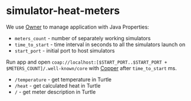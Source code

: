 # simulator-heat-meters

We use [Owner](http://owner.aeonbits.org/) to manage application with Java Properties:
- `meters_count` - number of separately working simulators
- `time_to_start` - time interval in seconds to all the simulators launch on
- `start_port` - initial port to host simulators

Run app and open `coap://localhost:[$START_PORT..$START_PORT + $METERS_COUNT]/.well-known/core` with [Copper](https://addons.mozilla.org/ru/firefox/addon/copper-270430/) after `time_to_start` ms. 

- `/temperature` - get temperature in Turtle
- `/heat` - get calculated heat in Turtle
- `/` - get meter description in Turtle

